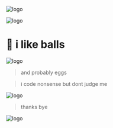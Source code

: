 ![logo](https://img.shields.io/badge/my%20socials%3A-4bunny__-ff69b4)

![logo](https://data.whicdn.com/images/357000926/original.jpg)


# 🐇 i like balls

![logo](https://data.whicdn.com/images/356736622/original.gif)

> and probably eggs

> i code nonsense but dont judge me


![logo](https://data.whicdn.com/images/314059973/original.jpg)

> thanks bye


![logo](https://data.whicdn.com/images/348129236/original.jpg)
 

